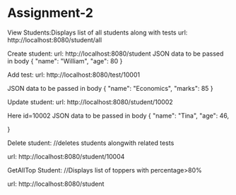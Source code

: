 # Assignment-2


View Students:Displays list of all students along with tests
url: http://localhost:8080/student/all

Create student:
url: http://localhost:8080/student
JSON data to be passed in body
{
    "name": "William",
    "age": 80
}

Add test:
url: http://localhost:8080/test/10001

JSON data to be passed in body
{
        "name": "Economics",
        "marks": 85
}


Update student:
url: http://localhost:8080/student/10002

Here id=10002
JSON data to be passed in body
{
    "name": "Tina",
    "age": 46,
    
}

Delete student:
//deletes students alongwith related tests

url: http://localhost:8080/student/10004


GetAllTop Student:
//Displays list of toppers with percentage>80%

url: http://localhost:8080/student

